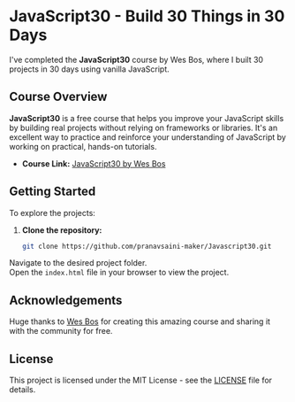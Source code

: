 # **JavaScript30 - Build 30 Things in 30 Days**

I've completed the **JavaScript30** course by Wes Bos, where I built 30 projects in 30 days using vanilla JavaScript.

## **Course Overview**

**JavaScript30** is a free course that helps you improve your JavaScript skills by building real projects without relying on frameworks or libraries. It's an excellent way to practice and reinforce your understanding of JavaScript by working on practical, hands-on tutorials.

- **Course Link:** [JavaScript30 by Wes Bos](https://javascript30.com/)

## **Getting Started**

To explore the projects:

1. **Clone the repository:**
   ```bash
   git clone https://github.com/pranavsaini-maker/Javascript30.git

Navigate to the desired project folder.  
Open the `index.html` file in your browser to view the project.

## **Acknowledgements**

Huge thanks to [Wes Bos](https://wesbos.com/) for creating this amazing course and sharing it with the community for free.

## **License**

This project is licensed under the MIT License - see the [LICENSE](LICENSE) file for details.
